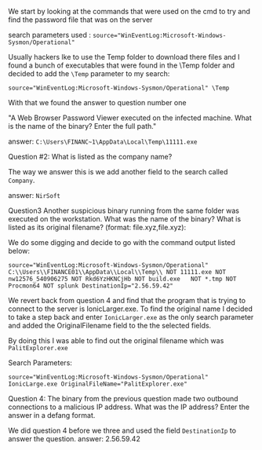 We start by looking at the commands that were used on the cmd to try and find the password file that was on the server

search parameters used : ```source="WinEventLog:Microsoft-Windows-Sysmon/Operational"```

Usually hackers lke to use the Temp folder to download there files and I found a bunch of executables that  were
found in the \Temp folder and decided to add the ```\Temp``` parameter to my search:

```
source="WinEventLog:Microsoft-Windows-Sysmon/Operational" \Temp
```
With that we found the answer to question number one

"A Web Browser Password Viewer executed on the infected machine. What is the name of the binary? Enter the full path."

answer: ```C:\Users\FINANC~1\AppData\Local\Temp\11111.exe```

Question #2: What is listed as the company name?

The way we answer this is we add another field to the search called ```Company```. 

answer: ```NirSoft```

Question3 Another suspicious binary running from the same folder was executed on the workstation. What was the name of the binary? What is listed as its original filename? (format: file.xyz,file.xyz):

We do some digging and decide to go with the command output listed below:
```
source="WinEventLog:Microsoft-Windows-Sysmon/Operational" C:\\Users\\FINANCE01\\AppData\\Local\\Temp\\ NOT 11111.exe NOT nw12576_540906275 NOT Rkd6YzHKNCjHb NOT build.exe   NOT *.tmp NOT Procmon64 NOT splunk DestinationIp="2.56.59.42"
```
We revert back from question 4 and find that the program that is trying to connect to the server is IonicLarger.exe.
To find the original name I decided to take a step back and enter ```IonicLarger.exe``` as the only search parameter 
and added the OriginalFilename field to the the selected fields.

By doing this I was able to find out the original filename which was ```PalitExplorer.exe```

Search Parameters: 
```
source="WinEventLog:Microsoft-Windows-Sysmon/Operational" IonicLarge.exe OriginalFileName="PalitExplorer.exe" 
```
Question 4: The binary from the previous question made two outbound connections to a malicious IP address. What was the IP address? Enter the answer in a defang format.

We did question 4 before we three and used the field ```DestinationIp``` to answer the question.
answer: 2.56.59.42
